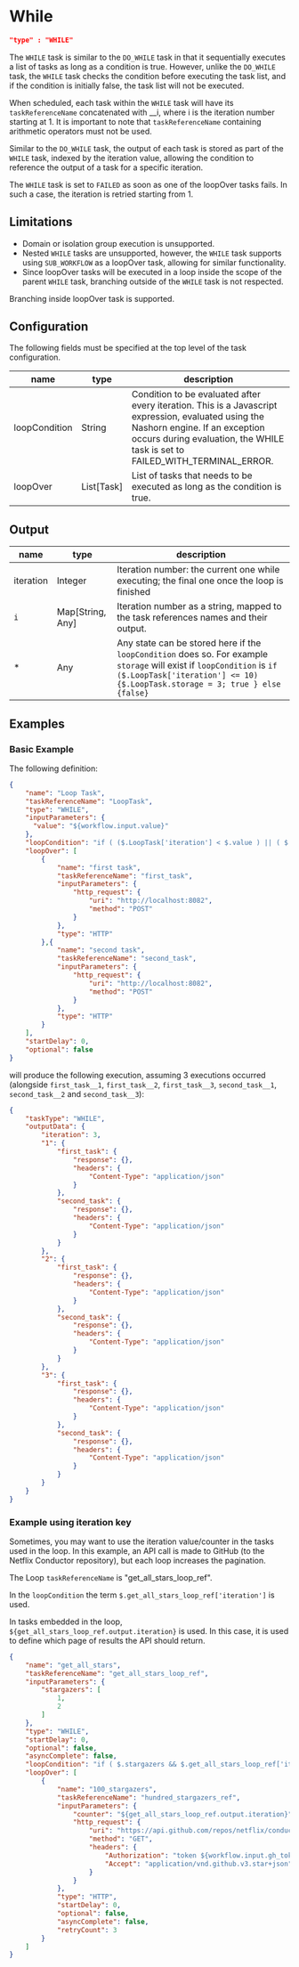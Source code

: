 # While
```json
"type" : "WHILE"
```

The `WHILE` task is similar to the `DO_WHILE` task in that it sequentially executes a list of tasks as long as a condition is true. However, unlike the `DO_WHILE` task, the `WHILE` task checks the condition before executing the task list, and if the condition is initially false, the task list will not be executed.

When scheduled, each task within the `WHILE` task will have its `taskReferenceName` concatenated with __i, where i is the iteration number starting at 1. It is important to note that `taskReferenceName` containing arithmetic operators must not be used.

Similar to the `DO_WHILE` task, the output of each task is stored as part of the `WHILE` task, indexed by the iteration value, allowing the condition to reference the output of a task for a specific iteration.

The `WHILE` task is set to `FAILED` as soon as one of the loopOver tasks fails. In such a case, the iteration is retried starting from 1.

## Limitations 
- Domain or isolation group execution is unsupported.
- Nested `WHILE` tasks are unsupported, however, the `WHILE` task supports using `SUB_WORKFLOW` as a loopOver task, allowing for similar functionality.
- Since loopOver tasks will be executed in a loop inside the scope of the parent `WHILE` task, branching outside of the `WHILE` task is not respected.

Branching inside loopOver task is supported.

## Configuration
The following fields must be specified at the top level of the task configuration.

| name          | type        | description                                                                                                                                                                                                          |
|---------------|-------------|----------------------------------------------------------------------------------------------------------------------------------------------------------------------------------------------------------------------|
| loopCondition | String      | Condition to be evaluated after every iteration. This is a Javascript expression, evaluated using the Nashorn engine. If an exception occurs during evaluation, the WHILE task is set to FAILED_WITH_TERMINAL_ERROR. |
| loopOver      | List\[Task] | List of tasks that needs to be executed as long as the condition is true.                                                                                                                                            |

## Output

| name      | type             | description                                                                                                                                                                                           |
|-----------|------------------|-------------------------------------------------------------------------------------------------------------------------------------------------------------------------------------------------------|
| iteration | Integer          | Iteration number: the current one while executing; the final one once the loop is finished                                                                                                            |
| `i`       | Map[String, Any] | Iteration number as a string, mapped to the task references names and their output.                                                                                                                   |
| *         | Any              | Any state can be stored here if the `loopCondition` does so. For example `storage` will exist if `loopCondition` is `if ($.LoopTask['iteration'] <= 10) {$.LoopTask.storage = 3; true } else {false}` |

## Examples
### Basic Example

The following definition:
```json
{
    "name": "Loop Task",
    "taskReferenceName": "LoopTask",
    "type": "WHILE",
    "inputParameters": {
      "value": "${workflow.input.value}"
    },
    "loopCondition": "if ( ($.LoopTask['iteration'] < $.value ) || ( $.first_task['response']['body'] > 10)) { false; } else { true; }",
    "loopOver": [
        {
            "name": "first task",
            "taskReferenceName": "first_task",
            "inputParameters": {
                "http_request": {
                    "uri": "http://localhost:8082",
                    "method": "POST"
                }
            },
            "type": "HTTP"
        },{
            "name": "second task",
            "taskReferenceName": "second_task",
            "inputParameters": {
                "http_request": {
                    "uri": "http://localhost:8082",
                    "method": "POST"
                }
            },
            "type": "HTTP"
        }
    ],
    "startDelay": 0,
    "optional": false
}
```

will produce the following execution, assuming 3 executions occurred (alongside `first_task__1`, `first_task__2`, `first_task__3`,
`second_task__1`, `second_task__2` and `second_task__3`):

```json
{
    "taskType": "WHILE",
    "outputData": {
        "iteration": 3,
        "1": {
            "first_task": {
                "response": {},
                "headers": {
                    "Content-Type": "application/json"
                }
            },
            "second_task": {
                "response": {},
                "headers": {
                    "Content-Type": "application/json"
                }
            }
        },
        "2": {
            "first_task": {
                "response": {},
                "headers": {
                    "Content-Type": "application/json"
                }
            },
            "second_task": {
                "response": {},
                "headers": {
                    "Content-Type": "application/json"
                }
            }
        },
        "3": {
            "first_task": {
                "response": {},
                "headers": {
                    "Content-Type": "application/json"
                }
            },
            "second_task": {
                "response": {},
                "headers": {
                    "Content-Type": "application/json"
                }
            }
        }
    }
}
```

### Example using iteration key

Sometimes, you may want to use the iteration value/counter in the tasks used in the loop.  In this example, an API call is made to GitHub (to the Netflix Conductor repository), but each loop increases the pagination.

The Loop ```taskReferenceName``` is "get_all_stars_loop_ref".

In the ```loopCondition``` the term ```$.get_all_stars_loop_ref['iteration']``` is used.

In tasks embedded in the loop, ```${get_all_stars_loop_ref.output.iteration}``` is used.  In this case, it is used to define which page of results the API should return.

```json
{
    "name": "get_all_stars",
    "taskReferenceName": "get_all_stars_loop_ref",
    "inputParameters": {
        "stargazers": [
            1,
            2
        ]
    },
    "type": "WHILE",
    "startDelay": 0,
    "optional": false,
    "asyncComplete": false,
    "loopCondition": "if ( $.stargazers && $.get_all_stars_loop_ref['iteration'] < $.stargazers.length ) { true; } else { false; }",
    "loopOver": [
        {
            "name": "100_stargazers",
            "taskReferenceName": "hundred_stargazers_ref",
            "inputParameters": {
                "counter": "${get_all_stars_loop_ref.output.iteration}",
                "http_request": {
                    "uri": "https://api.github.com/repos/netflix/conductor/stargazers?page=${get_all_stars_loop_ref.output.iteration}&per_page=100",
                    "method": "GET",
                    "headers": {
                        "Authorization": "token ${workflow.input.gh_token}",
                        "Accept": "application/vnd.github.v3.star+json"
                    }
                }
            },
            "type": "HTTP",
            "startDelay": 0,
            "optional": false,
            "asyncComplete": false,
            "retryCount": 3
        }
    ]
}
```
